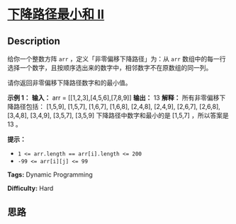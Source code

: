 # [下降路径最小和  II][title]

## Description

给你一个整数方阵 `arr` ，定义「非零偏移下降路径」为：从 `arr` 数组中的每一行选择一个数字，且按顺序选出来的数字中，相邻数字不在原数组的同一列。

请你返回非零偏移下降路径数字和的最小值。



**示例 1：**
            **输入：** arr = [[1,2,3],[4,5,6],[7,8,9]]    **输出：** 13    **解释：**    所有非零偏移下降路径包括：    [1,5,9], [1,5,7], [1,6,7], [1,6,8],    [2,4,8], [2,4,9], [2,6,7], [2,6,8],    [3,4,8], [3,4,9], [3,5,7], [3,5,9]    下降路径中数字和最小的是 [1,5,7] ，所以答案是 13 。    



**提示：**

  * `1 <= arr.length == arr[i].length <= 200`
  * `-99 <= arr[i][j] <= 99`


**Tags:** Dynamic Programming

**Difficulty:** Hard

## 思路

[title]: https://leetcode-cn.com/problems/minimum-falling-path-sum-ii
